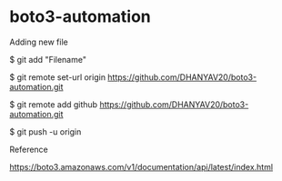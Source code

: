 # boto3-automation

Adding new file 

$ git add "Filename"

$ git remote set-url origin https://github.com/DHANYAV20/boto3-automation.git

$  git remote add github https://github.com/DHANYAV20/boto3-automation.git

$ git push -u origin

Reference 

 https://boto3.amazonaws.com/v1/documentation/api/latest/index.html
